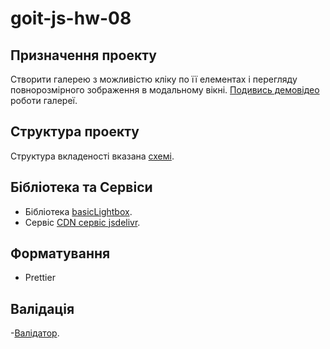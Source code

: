 <!-- @format -->

# goit-js-hw-08

## Призначення проекту

Створити галерею з можливістю кліку по її елементах і перегляду повнорозмірного зображення в модальному вікні. [Подивись демовідео](https://goitlmsstorage.b-cdn.net/baa63960-09b4-4a6e-9f8a-c4a9276e0e76IMG_2064.MP4) роботи галереї.

## Структура проекту

Структура вкладеності вказана [схемі](https://s3.eu-north-1.amazonaws.com/lms.goit.files/707badf5-368a-42fc-82f2-b156ede5dfe28.png).

## Бібліотека та Сервіси

- Бібліотека [basicLightbox](https://github.com/electerious/basicLightbox/tree/master).
- Сервіс [CDN сервіс jsdelivr](https://www.jsdelivr.com/package/npm/basiclightbox?path=dist).

## Форматування

- Prettier

## Валідація

-[Валідатор](http://validator.w3.org/nu/).
